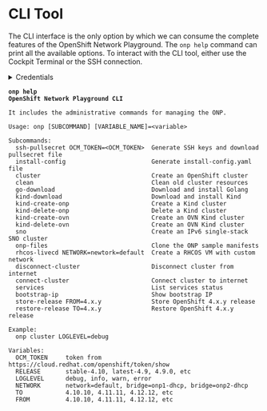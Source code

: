 # CLI Tool

The CLI interface is the only option by which we can consume the complete features of the OpenShift Network Playground. The `onp help` command can print all the available options. To interact with the CLI tool, either use the Cockpit Terminal or the SSH connection.

<details>

<summary>Credentials</summary>

```
username: onp
password: Onp@123
```

</details>

<pre class="language-bash"><code class="lang-bash"><strong>onp help
</strong><strong>OpenShift Network Playground CLI
</strong>
It includes the administrative commands for managing the ONP.

Usage: onp [SUBCOMMAND] [VARIABLE_NAME]=&#x3C;variable>

Subcommands:
  ssh-pullsecret OCM_TOKEN=&#x3C;OCM_TOKEN>  Generate SSH keys and download pullsecret file
  install-config                        Generate install-config.yaml file
  cluster                               Create an OpenShift cluster
  clean                                 Clean old cluster resources
  go-download                           Download and install Golang
  kind-download                         Download and install Kind
  kind-create-onp                       Create a Kind cluster
  kind-delete-onp                       Delete a Kind cluster
  kind-create-ovn                       Create an OVN Kind cluster
  kind-delete-ovn                       Create an OVN Kind cluster
  sno                                   Create an IPv6 single-stack SNO cluster
  onp-files                             Clone the ONP sample manifests
  rhcos-livecd NETWORK=newtork=default  Create a RHCOS VM with custom network
  disconnect-cluster                    Disconnect cluster from internet
  connect-cluster                       Connect cluster to internet
  services                              List services status
  bootstrap-ip                          Show bootstrap IP
  store-release FROM=4.x.y              Store OpenShift 4.x.y release
  restore-release TO=4.x.y              Restore OpenShift 4.x.y release

Example:
  onp cluster LOGLEVEL=debug

Variables:
  OCM_TOKEN     token from https://cloud.redhat.com/openshift/token/show
  RELEASE       stable-4.10, latest-4.9, 4.9.0, etc
  LOGLEVEL      debug, info, warn, error
  NETWORK       network=default, bridge=onp1-dhcp, bridge=onp2-dhcp
  TO            4.10.10, 4.11.11, 4.12.12, etc
  FROM          4.10.10, 4.11.11, 4.12.12, etc

</code></pre>
